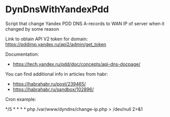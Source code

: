 # DynDnsWithYandexPdd
Script that change Yandex PDD DNS A-records to WAN IP of server when it changed by some reason

Link to obtain API V2 token for domain:
https://pddimp.yandex.ru/api2/admin/get_token

Documentation:
- https://tech.yandex.ru/pdd/doc/concepts/api-dns-docpage/

You can find additional info in articles from habr:
 - https://habrahabr.ru/post/239465/
 - https://habrahabr.ru/sandbox/102896/

Cron example:

*/5    *   *   *   *   php /var/www/dyndns/change-ip.php > /dev/null 2>&1
